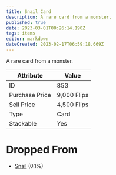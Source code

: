 ```yaml
---
title: Snail Card
description: A rare card from a monster.
published: true
date: 2023-03-01T00:26:14.190Z
tags: items
editor: markdown
dateCreated: 2023-02-17T06:59:18.669Z
---
```


A rare card from a monster.

|Attribute|Value|
|-|-|
|ID|853|
|Purchase Price|9,000 Flips|
|Sell Price|4,500 Flips|
|Type|Card|
|Stackable|Yes|


# Dropped From
 * [Snail](/monsters/snail) (0.1%)
